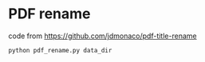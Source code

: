 # PDF rename
code from https://github.com/jdmonaco/pdf-title-rename

```python
python pdf_rename.py data_dir
```